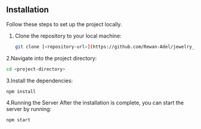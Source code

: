## Installation
Follow these steps to set up the project locally.

1. Clone the repository to your local machine:
   ```bash
   git clone [<repository-url>](https://github.com/Rewan-Adel/jewelry_APIs.git)
   ```
2.Navigate into the project directory:
  ```bash
  cd <project-directory>
  ```
3.Install the dependencies:
  ```bash
  npm install
  ```
4.Running the Server
After the installation is complete, you can start the server by running:
  ```bash
  npm start
  ```

